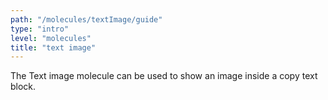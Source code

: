 ```yaml
---
path: "/molecules/textImage/guide"
type: "intro"
level: "molecules"
title: "text image"
---
```


The Text image molecule can be used to show an image inside a copy text block.